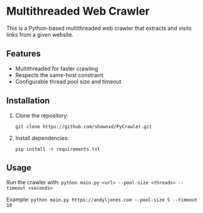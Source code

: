 # Multithreaded Web Crawler

This is a Python-based multithreaded web crawler that extracts and visits links from a given website.

## Features
- Multithreaded for faster crawling
- Respects the same-host constraint
- Configurable thread pool size and timeout

## Installation
1. Clone the repository:

   `git clone https://github.com/shawnxd/PyCrawler.git`

2. Install dependencies:

    `pip install -r requirements.txt`

## Usage
Run the crawler with:
    `python main.py <url> --pool-size <threads> --timeout <seconds>`

Example:
    `python main.py https://andyljones.com --pool-size 5 --timeout 10`

